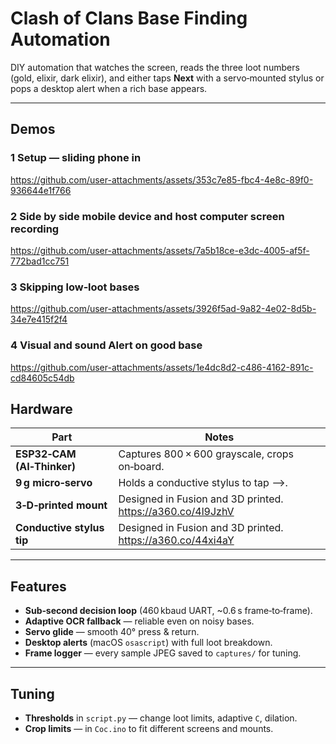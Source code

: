 # Clash of Clans Base Finding Automation

DIY automation that watches the screen, reads the three loot numbers (gold, elixir, dark elixir), and either taps **Next** with a servo‑mounted stylus or pops a desktop alert when a rich base appears.

---

## Demos
### 1 **Setup — sliding phone in** 


https://github.com/user-attachments/assets/353c7e85-fbc4-4e8c-89f0-936644e1f766


### 2 **Side by side mobile device and host computer screen recording** 


https://github.com/user-attachments/assets/7a5b18ce-e3dc-4005-af5f-772bad1cc751


### 3 **Skipping low‑loot bases**


https://github.com/user-attachments/assets/3926f5ad-9a82-4e02-8d5b-34e7e415f2f4


### 4 **Visual and sound Alert on good base** 


https://github.com/user-attachments/assets/1e4dc8d2-c486-4162-891c-cd84605c54db


## Hardware

| Part                       | Notes                                              |
| -------------------------- | -------------------------------------------------- |
| **ESP32‑CAM (AI‑Thinker)** | Captures 800 × 600 grayscale, crops on‑board.      |
| **9 g micro‑servo**        | Holds a conductive stylus to tap ⟶.               |
| **3‑D‑printed mount**      | Designed in Fusion and 3D printed. https://a360.co/4l9JzhV                |
| **Conductive stylus tip**  | Designed in Fusion and 3D printed. https://a360.co/44xi4aY               |

---

## Features

* **Sub‑second decision loop** (460 kbaud UART, \~0.6 s frame‑to‑frame).
* **Adaptive OCR fallback** — reliable even on noisy bases.
* **Servo glide** — smooth 40° press & return.
* **Desktop alerts** (macOS `osascript`) with full loot breakdown.
* **Frame logger** — every sample JPEG saved to `captures/` for tuning.

---


## Tuning

* **Thresholds** in `script.py` — change loot limits, adaptive `C`, dilation.
* **Crop limits** — in `Coc.ino` to fit different screens and mounts.

